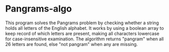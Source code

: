 # Pangrams-algo
This program solves the Pangrams problem by checking whether a string holds all letters of the English alphabet. It works by using a boolean array to keep record of which letters are present, making all characters lowercase for case-insensitive examination. The algorithm returns "pangram" when all 26 letters are found, else "not pangram" when any are missing.
